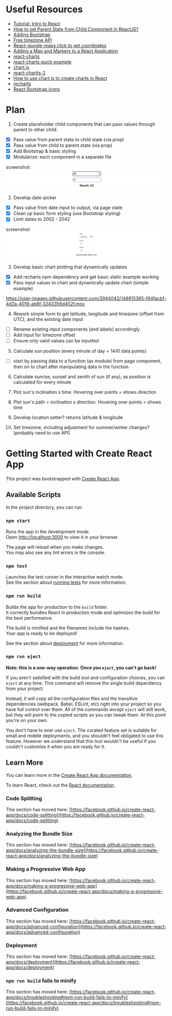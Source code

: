 # Useful Resources
- [Tutorial: Intro to React](https://reactjs.org/tutorial/tutorial.html)
- [How to set Parent State from Child Component in ReactJS?](https://www.geeksforgeeks.org/how-to-set-parent-state-from-children-component-in-reactjs/)
- [Adding Bootstrap](https://create-react-app.dev/docs/adding-bootstrap/)
- [Free timezone API](https://timezonedb.com/)
- [React-google-maps click to get coordinates](https://stackoverflow.com/questions/61776224/react-google-maps-click-the-map-to-get-coordinates)
- [Adding a Map and Markers to a React Application](https://developers.google.com/maps/documentation/javascript/react-map)
- [react-charts](https://react-charts.tanstack.com/docs/overview)
- [react-charts quick example](https://www.npmjs.com/package/react-charts#quick-example)
- [chart.js](https://www.chartjs.org/docs/latest/)
- [react-chartjs-2](https://www.npmjs.com/package/react-chartjs-2)
- [How to use chart.js to create charts in React](https://www.educative.io/edpresso/how-to-use-chartjs-to-create-charts-in-react)
- [recharts](https://recharts.org/en-US/)
- [React Bootstrap icons](https://www.npmjs.com/package/react-bootstrap-icons)

# Plan
1. Create placeholder child components that can pass values through parent to other child.
- [x] Pass value from parent state to child state (via prop)
- [x] Pass value from child to parent state (via prop)
- [x] Add Bootstrap & basic styling
- [x] Modularize: each component in a separate file
  
screenshot:  
![basic](https://github.com/jinjagit/react-sunpos/blob/main/img/basic.png)
  
2. Develop date-picker
- [x] Pass value from date input to output, via page state
- [x] Clean up basic form styling (use Bootstrap styling)
- [x] Limit dates to 2002 - 2042
  
screenshot:  
![basic](https://github.com/jinjagit/react-sunpos/blob/main/img/datepicker.png)
  
3. Develop basic chart plotting that dynamically updates
- [x] Add recharts npm dependency and get basic static example working
- [x] Pass input values to chart and dynamically update chart (simple example)
  
https://user-images.githubusercontent.com/3944042/148815365-f64facbf-4d2a-4019-ab8f-3243356d452f.mov
  
4. Rework simple form to get latitude, longitude and timezone (offset from UTC), and the existing date input
- [ ] Rename existing input components (and labels) accordingly
- [ ] Add input for timezone offset
- [ ] Ensure only valid values can be inputted
  
5. Calculate sun position (every minute of day = 1441 data points)  
- [ ] start by passing data to a function (as module) from page component, then on to chart after manipulating data in the function  
  
6. Calculate sunrise, sunset and zenith of sun (if any), as position is calculated for every minute  
  
7. Plot sun's inclination x time. Hovering over points = shows direction

8. Plot sun's path = inclination x direction. Hovering over points = shows time  
  
9. Develop location setter? returns latitude & longitude 
  
10. Set timezone, including adjustment for summer/winter changes? (probably need to use API) 





# Getting Started with Create React App

This project was bootstrapped with [Create React App](https://github.com/facebook/create-react-app).

## Available Scripts

In the project directory, you can run:

### `npm start`

Runs the app in the development mode.\
Open [http://localhost:3000](http://localhost:3000) to view it in your browser.

The page will reload when you make changes.\
You may also see any lint errors in the console.

### `npm test`

Launches the test runner in the interactive watch mode.\
See the section about [running tests](https://facebook.github.io/create-react-app/docs/running-tests) for more information.

### `npm run build`

Builds the app for production to the `build` folder.\
It correctly bundles React in production mode and optimizes the build for the best performance.

The build is minified and the filenames include the hashes.\
Your app is ready to be deployed!

See the section about [deployment](https://facebook.github.io/create-react-app/docs/deployment) for more information.

### `npm run eject`

**Note: this is a one-way operation. Once you `eject`, you can't go back!**

If you aren't satisfied with the build tool and configuration choices, you can `eject` at any time. This command will remove the single build dependency from your project.

Instead, it will copy all the configuration files and the transitive dependencies (webpack, Babel, ESLint, etc) right into your project so you have full control over them. All of the commands except `eject` will still work, but they will point to the copied scripts so you can tweak them. At this point you're on your own.

You don't have to ever use `eject`. The curated feature set is suitable for small and middle deployments, and you shouldn't feel obligated to use this feature. However we understand that this tool wouldn't be useful if you couldn't customize it when you are ready for it.

## Learn More

You can learn more in the [Create React App documentation](https://facebook.github.io/create-react-app/docs/getting-started).

To learn React, check out the [React documentation](https://reactjs.org/).

### Code Splitting

This section has moved here: [https://facebook.github.io/create-react-app/docs/code-splitting](https://facebook.github.io/create-react-app/docs/code-splitting)

### Analyzing the Bundle Size

This section has moved here: [https://facebook.github.io/create-react-app/docs/analyzing-the-bundle-size](https://facebook.github.io/create-react-app/docs/analyzing-the-bundle-size)

### Making a Progressive Web App

This section has moved here: [https://facebook.github.io/create-react-app/docs/making-a-progressive-web-app](https://facebook.github.io/create-react-app/docs/making-a-progressive-web-app)

### Advanced Configuration

This section has moved here: [https://facebook.github.io/create-react-app/docs/advanced-configuration](https://facebook.github.io/create-react-app/docs/advanced-configuration)

### Deployment

This section has moved here: [https://facebook.github.io/create-react-app/docs/deployment](https://facebook.github.io/create-react-app/docs/deployment)

### `npm run build` fails to minify

This section has moved here: [https://facebook.github.io/create-react-app/docs/troubleshooting#npm-run-build-fails-to-minify](https://facebook.github.io/create-react-app/docs/troubleshooting#npm-run-build-fails-to-minify)
